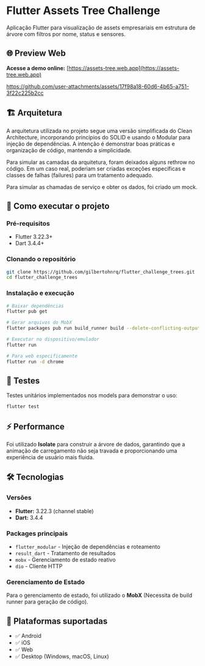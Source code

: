 # Flutter Assets Tree Challenge

Aplicação Flutter para visualização de assets empresariais em estrutura de árvore com filtros por nome, status e sensores.

## 🌐 Preview Web

**Acesse a demo online:** [https://assets-tree.web.app](https://assets-tree.web.app)

https://github.com/user-attachments/assets/17f98a18-60d6-4b65-a751-3f22c225b2cc

## 🏗️ Arquitetura

A arquitetura utilizada no projeto segue uma versão simplificada do Clean Architecture, incorporando princípios do SOLID e usando o Modular para injeção de dependências. A intenção é demonstrar boas práticas e organização de código, mantendo a simplicidade.

Para simular as camadas da arquitetura, foram deixados alguns rethrow no código. Em um caso real, poderiam ser criadas exceções específicas e classes de falhas (failures) para um tratamento adequado.

Para simular as chamadas de serviço e obter os dados, foi criado um mock.

## 🚀 Como executar o projeto

### Pré-requisitos
- Flutter 3.22.3+ 
- Dart 3.4.4+

### Clonando o repositório
```bash
git clone https://github.com/gilbertohnrq/flutter_challenge_trees.git
cd flutter_challenge_trees
```

### Instalação e execução
```bash
# Baixar dependências
flutter pub get

# Gerar arquivos do MobX
flutter packages pub run build_runner build --delete-conflicting-outputs

# Executar no dispositivo/emulador
flutter run

# Para web especificamente
flutter run -d chrome
```

## 🧪 Testes
Testes unitários implementados nos models para demonstrar o uso:
```bash
flutter test
```

## ⚡ Performance
Foi utilizado **Isolate** para construir a árvore de dados, garantindo que a animação de carregamento não seja travada e proporcionando uma experiência de usuário mais fluida.

## 🛠️ Tecnologias

### Versões
- **Flutter:** 3.22.3 (channel stable)
- **Dart:** 3.4.4

### Packages principais
- `flutter_modular` - Injeção de dependências e roteamento
- `result_dart` - Tratamento de resultados
- `mobx` - Gerenciamento de estado reativo
- `dio` - Cliente HTTP

### Gerenciamento de Estado
Para o gerenciamento de estado, foi utilizado o **MobX** (Necessita de build runner para geração de código).

## 📱 Plataformas suportadas
- ✅ Android
- ✅ iOS  
- ✅ Web
- ✅ Desktop (Windows, macOS, Linux)